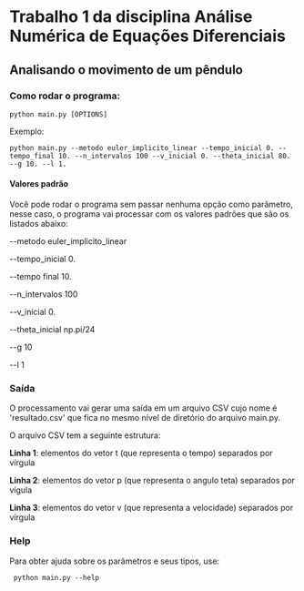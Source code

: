# Trabalho 1 da disciplina Análise Numérica de Equações Diferenciais

## Analisando o movimento de um pêndulo 

### Como rodar o programa: 
```
python main.py [OPTIONS]
```

Exemplo:
```
python main.py --metodo euler_implicito_linear --tempo_inicial 0. --tempo_final 10. --n_intervalos 100 --v_inicial 0. --theta_inicial 80. --g 10. --l 1. 
```

#### Valores padrão 

Você pode rodar o programa sem passar nenhuma opção como parâmetro, nesse caso, o programa vai processar com os valores padrões que são os listados abaixo:


--metodo euler_implicito_linear

--tempo_inicial 0.

--tempo final 10.

--n_intervalos 100

--v_inicial 0.

--theta_inicial np.pi/24

--g 10

--l 1

### Saída
O processamento vai gerar uma saída em um arquivo CSV cujo nome é 'resultado.csv' que fica no mesmo nível de diretório do arquivo main.py. 

O arquivo CSV tem a seguinte estrutura: 

**Linha 1**: elementos do vetor t (que representa o tempo) separados por vírgula

**Linha 2**: elementos do vetor p (que representa o angulo teta) separados por vígula 

**Linha 3**: elementos do vetor v (que representa a velocidade) separados por vírgula

### Help
Para obter ajuda sobre os parâmetros e seus tipos, use: 

```
 python main.py --help
```